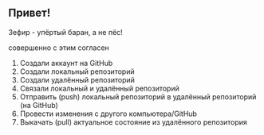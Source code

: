 ## Привет!

Зефир - упёртый баран, а не пёс!

совершенно с этим согласен

1. Создали аккаунт на GitHub
2. Создали локальный репозиторий
3. Создали удалённый репозиторий
4. Связали локальный и удалённый репозиторий
5. Отправить (push) локальный репозиторий в удалённый репозиторий (на GitHub)
6. Провести изменения с другого компьютера/GitHub
7. Выкачать (pull) актуальное состояние из удалённого репозитория
